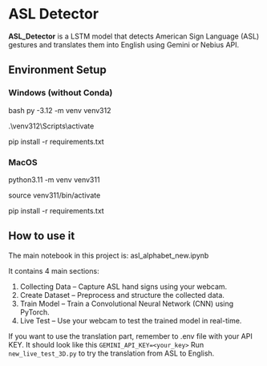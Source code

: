 # ASL Detector

**ASL_Detector** is a LSTM model that detects American Sign Language (ASL) gestures and translates them into English using Gemini or Nebius API.

## Environment Setup

###  Windows (without Conda)
bash
py -3.12 -m venv venv312

.\venv312\Scripts\activate

pip install -r requirements.txt
### MacOS 

python3.11 -m venv venv311

source venv311/bin/activate

pip install -r requirements.txt

## How to use it
The main notebook in this project is:
asl_alphabet_new.ipynb

It contains 4 main sections:
  1. Collecting Data – Capture ASL hand signs using your webcam.
  2. Create Dataset – Preprocess and structure the collected data.
  3. Train Model – Train a Convolutional Neural Network (CNN) using PyTorch.
  4. Live Test – Use your webcam to test the trained model in real-time.

If you want to use the translation part, remember to .env file with your API KEY. It should look like this `GEMINI_API_KEY=<your_key>`
Run `new_live_test_3D.py` to try the translation from ASL to English.



